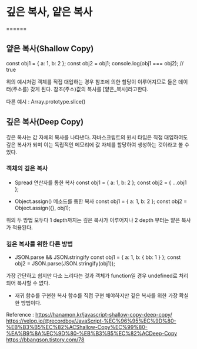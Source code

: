# 깊은 복사, 얕은 복사
======

## 얕은 복사(Shallow Copy)
const obj1 = { a: 1, b: 2 };
const obj2 = obj1;
console.log(obj1 === obj2); // true

위의 예시처럼 객체를 직접 대입하는 경우 참조에 의한 할당이
이루어지므로 둘은 데이터(주소를) 갖게 된다.
참조(주소)값의 복사를 [얕은_복사]라고한다.

다른 예시 : Array.prototype.slice()

## 깊은 복사(Deep Copy)
깊은 복사는 값 자체의 복사를 나타낸다.
자바스크립트의 원시 타입은 직접 대입하여도 깊은 복사가 되며
이는 독립적인 메모리에 값 자체를 할당하여 생성하는 것이라고 볼 수 있다.

### 객체의 깊은 복사

- Spread 연산자를 통한 복사
const obj1 = { a: 1, b: 2 };
const obj2 = { ...obj1 };

- Object.assign() 메소드를 통한 복사
const obj1 = { a: 1, b: 2 };
const obj2 = Object.assign({}, obj1);

위의 두 방법 모두다 1 depth까지는 깊은 복사가 이루어지나
2 depth 부터는 얕은 복사가 적용된다.

### 깊은 복사를 위한 다른 방법

- JSON.parse && JSON.stringify
const obj1 = { a: 1, b: { bb: 1 } };
const obj2 = JSON.parse(JSON.stringify(obj1));

가장 간단하고 쉽지만 다소 느리다는 것과 객체가 function일 경우
undefined로 처리되어 복사할 수 없다.

- 재귀 함수를 구현한 복사
함수를 직접 구현 해야하지만 깊은 복사를 위한 가장 확실한 방법이다.


Reference :
https://hanamon.kr/javascript-shallow-copy-deep-copy/
https://velog.io/@recordboy/JavaScript-%EC%96%95%EC%9D%80-%EB%B3%B5%EC%82%ACShallow-Copy%EC%99%80-%EA%B9%8A%EC%9D%80-%EB%B3%B5%EC%82%ACDeep-Copy
https://bbangson.tistory.com/78